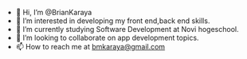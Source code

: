 - 👋 Hi, I’m @BrianKaraya
- 👀 I’m interested in developing my front end,back end skills.
- 🌱 I’m currently studying Software Development at Novi hogeschool.
- 💞️ I’m looking to collaborate on app development topics.
- 📫 How to reach me at bmkaraya@gmail.com

<!---
BrianKaraya/BrianKaraya is a ✨ special ✨ repository because its `README.md` (this file) appears on your GitHub profile.
You can click the Preview link to take a look at your changes.
--->
